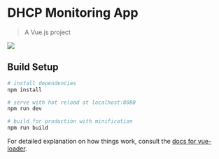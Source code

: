 # DHCP Monitoring App

> A Vue.js project

<img src="https://tylerjdev.sfo2.digitaloceanspaces.com/dhcpapp.png">

## Build Setup

``` bash
# install dependencies
npm install

# serve with hot reload at localhost:8080
npm run dev

# build for production with minification
npm run build
```

For detailed explanation on how things work, consult the [docs for vue-loader](http://vuejs.github.io/vue-loader).
